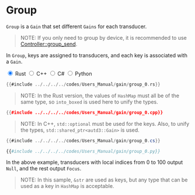 # Group

`Group` is a `Gain` that set different `Gains` for each transducer.

> NOTE: If you only need to group by device, it is recommended to use [Controller::group_send](../controller.md#group_send).

In `Group`, keys are assigned to transducers, and each key is associated with a `Gain`.

<div class="tabs">
<input id="rust_tab_api" type="radio" class="tab" name="tab_api" checked>
<label class="tab_item" n=4 for="rust_tab_api">Rust</label>
<input id="cpp_tab_api" type="radio" class="tab" name="tab_api">
<label class="tab_item" n=4 for="cpp_tab_api">C++</label>
<input id="cs_tab_api" type="radio" class="tab" name="tab_api">
<label class="tab_item" n=4 for="cs_tab_api">C#</label>
<input id="python_tab_api" type="radio" class="tab" name="tab_api">
<label class="tab_item" n=4 for="python_tab_api">Python</label>

```rust
{{#include ../../../../codes/Users_Manual/gain/group_0.rs}}
```

> NOTE: In the Rust version, the values of `HashMap` must all be of the same type, so `into_boxed` is used here to unify the types.

```cpp
{{#include ../../../../codes/Users_Manual/gain/group_0.cpp}}
```

> NOTE: In C++, `std::optional` must be used for the keys. Also, to unify the types, `std::shared_ptr<autd3::Gain>` is used.

```cs
{{#include ../../../../codes/Users_Manual/gain/group_0.cs}}
```

```python
{{#include ../../../../codes/Users_Manual/gain/group_0.py}}
```
</div>

In the above example, transducers with local indices from 0 to 100 output `Null`, and the rest output `Focus`.

> NOTE:
> In this sample, `&str` are used as keys, but any type that can be used as a key in `HashMap` is acceptable.
